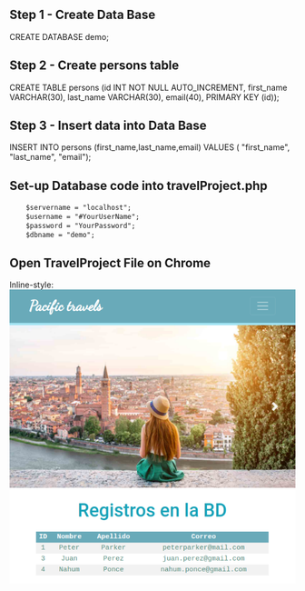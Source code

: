 
## Step 1 - Create Data Base

CREATE DATABASE demo;

## Step 2 - Create persons table

CREATE TABLE persons (id INT NOT NULL AUTO_INCREMENT, first_name VARCHAR(30), last_name VARCHAR(30), email(40), PRIMARY KEY (id));

## Step 3 - Insert data into Data Base

INSERT INTO persons (first_name,last_name,email) VALUES ( "first_name", "last_name", "email");

## Set-up Database code into travelProject.php
```
	$servername = "localhost";
	$username = "#YourUserName";
	$password = "YourPassword";
	$dbname = "demo";
```

## Open TravelProject File on Chrome

Inline-style: 
![alt text](https://raw.githubusercontent.com/onahump/Travel-Project/master/pacific_travel.png "Pacific Travels image")





